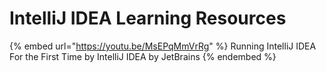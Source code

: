 # IntelliJ IDEA Learning Resources

{% embed url="https://youtu.be/MsEPqMmVrRg" %}
Running IntelliJ IDEA For the First Time by IntelliJ IDEA by JetBrains
{% endembed %}
